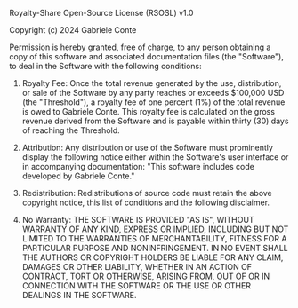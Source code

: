 Royalty-Share Open-Source License (RSOSL) v1.0

Copyright (c) 2024 Gabriele Conte

Permission is hereby granted, free of charge, to any person obtaining a copy of this software and associated documentation files (the "Software"), to deal in the Software with the following conditions:

1. Royalty Fee:
   Once the total revenue generated by the use, distribution, or sale of the Software by any party reaches or exceeds $100,000 USD (the "Threshold"), a royalty fee of one percent (1%) of the total revenue is owed to Gabriele Conte. This royalty fee is calculated on the gross revenue derived from the Software and is payable within thirty (30) days of reaching the Threshold.

2. Attribution:
   Any distribution or use of the Software must prominently display the following notice either within the Software's user interface or in accompanying documentation:
   "This software includes code developed by Gabriele Conte."

3. Redistribution:
   Redistributions of source code must retain the above copyright notice, this list of conditions and the following disclaimer.

4. No Warranty:
   THE SOFTWARE IS PROVIDED "AS IS", WITHOUT WARRANTY OF ANY KIND, EXPRESS OR IMPLIED, INCLUDING BUT NOT LIMITED TO THE WARRANTIES OF MERCHANTABILITY, FITNESS FOR A PARTICULAR PURPOSE AND NONINFRINGEMENT. IN NO EVENT SHALL THE AUTHORS OR COPYRIGHT HOLDERS BE LIABLE FOR ANY CLAIM, DAMAGES OR OTHER LIABILITY, WHETHER IN AN ACTION OF CONTRACT, TORT OR OTHERWISE, ARISING FROM, OUT OF OR IN CONNECTION WITH THE SOFTWARE OR THE USE OR OTHER DEALINGS IN THE SOFTWARE.

